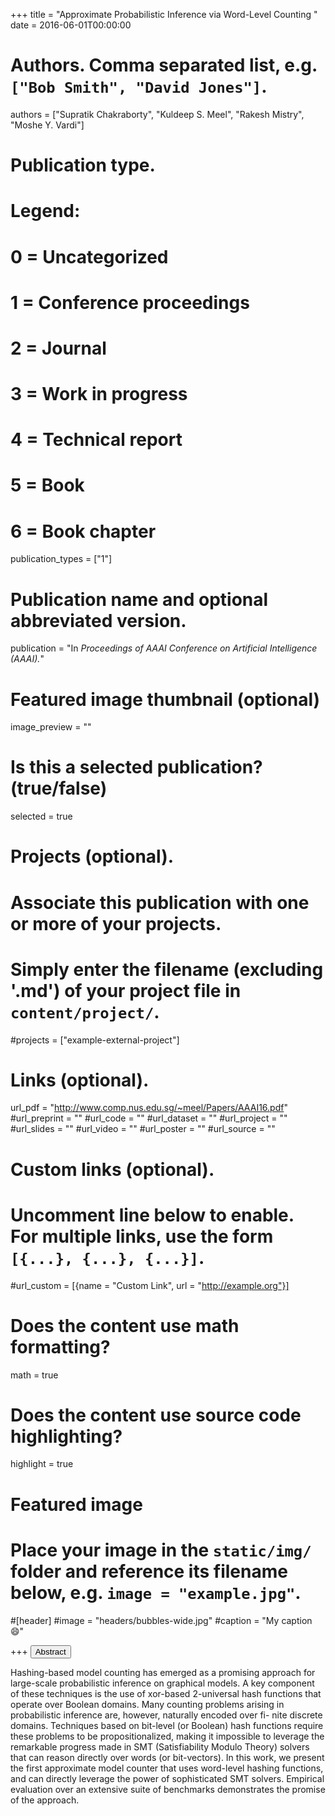 +++
title = "Approximate Probabilistic Inference via Word-Level Counting "
date = 2016-06-01T00:00:00

# Authors. Comma separated list, e.g. `["Bob Smith", "David Jones"]`.
authors = ["Supratik Chakraborty", "Kuldeep S. Meel", "Rakesh Mistry", "Moshe Y. Vardi"]

# Publication type.
# Legend:
# 0 = Uncategorized
# 1 = Conference proceedings
# 2 = Journal
# 3 = Work in progress
# 4 = Technical report
# 5 = Book
# 6 = Book chapter
publication_types = ["1"]

# Publication name and optional abbreviated version.
publication = "In *Proceedings of AAAI Conference on Artificial Intelligence (AAAI).*"


# Featured image thumbnail (optional)
image_preview = ""

# Is this a selected publication? (true/false)
selected = true

# Projects (optional).
#   Associate this publication with one or more of your projects.
#   Simply enter the filename (excluding '.md') of your project file in `content/project/`.
#projects = ["example-external-project"]


# Links (optional).
url_pdf = "http://www.comp.nus.edu.sg/~meel/Papers/AAAI16.pdf"
#url_preprint = ""
#url_code = ""
#url_dataset = ""
#url_project = ""
#url_slides = ""
#url_video = ""
#url_poster = ""
#url_source = ""

# Custom links (optional).
#   Uncomment line below to enable. For multiple links, use the form `[{...}, {...}, {...}]`.
#url_custom = [{name = "Custom Link", url = "http://example.org"}]

# Does the content use math formatting?
math = true

# Does the content use source code highlighting?
highlight = true

# Featured image
# Place your image in the `static/img/` folder and reference its filename below, e.g. `image = "example.jpg"`.
#[header]
#image = "headers/bubbles-wide.jpg"
#caption = "My caption :smile:"

+++
<button class="btn btn-default btn-xs" type="button" data-toggle="collapse" data-target="#abstract_DMPV17">
Abstract</button>
<div id="abstract_DMPV17" class="collapse">
Hashing-based model counting has emerged as a promising approach for large-scale probabilistic inference on graphical models. A key component of these techniques is the use of xor-based 2-universal hash functions that operate over Boolean domains. Many counting problems arising in probabilistic inference are, however, naturally encoded over fi- nite discrete domains. Techniques based on bit-level (or Boolean) hash functions require these problems to be propositionalized, making it impossible to leverage the remarkable progress made in SMT (Satisfiability Modulo Theory) solvers that can reason directly over words (or bit-vectors). In this work, we present the first approximate model counter that uses word-level hashing functions, and can directly leverage the power of sophisticated SMT solvers. Empirical evaluation over an extensive suite of benchmarks demonstrates the promise of the approach.
</div>
